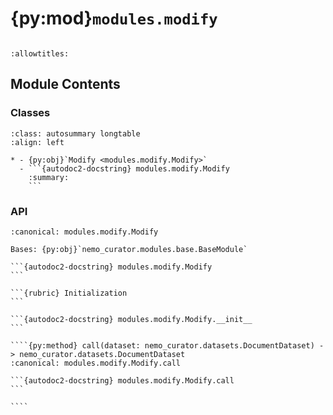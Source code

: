 # {py:mod}`modules.modify`

```{py:module} modules.modify
```

```{autodoc2-docstring} modules.modify
:allowtitles:
```

## Module Contents

### Classes

````{list-table}
:class: autosummary longtable
:align: left

* - {py:obj}`Modify <modules.modify.Modify>`
  - ```{autodoc2-docstring} modules.modify.Modify
    :summary:
    ```
````

### API

`````{py:class} Modify(modifier: nemo_curator.modifiers.DocumentModifier, text_field: str = 'text')
:canonical: modules.modify.Modify

Bases: {py:obj}`nemo_curator.modules.base.BaseModule`

```{autodoc2-docstring} modules.modify.Modify
```

```{rubric} Initialization
```

```{autodoc2-docstring} modules.modify.Modify.__init__
```

````{py:method} call(dataset: nemo_curator.datasets.DocumentDataset) -> nemo_curator.datasets.DocumentDataset
:canonical: modules.modify.Modify.call

```{autodoc2-docstring} modules.modify.Modify.call
```

````

`````

